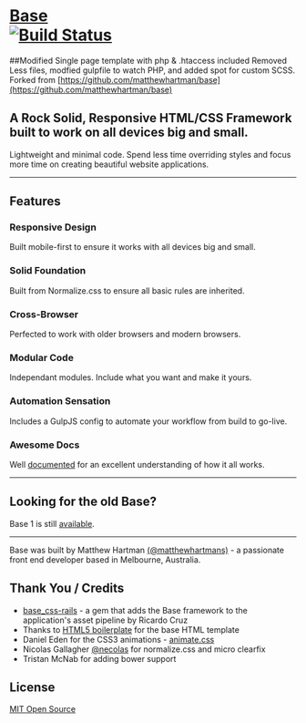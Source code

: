 # [Base](http://getbase.org) <br> [![Build Status](https://travis-ci.org/matthewhartman/base.svg?branch=master)](https://travis-ci.org/matthewhartman/base)

##Modified Single page template with php & .htaccess included
Removed Less files, modfied gulpfile to watch PHP, and added spot for custom SCSS. Forked from [https://github.com/matthewhartman/base](https://github.com/matthewhartman/base)

## A Rock Solid, Responsive HTML/CSS Framework built to work on all devices big and small.
Lightweight and minimal code. Spend less time overriding styles and focus more time on creating beautiful website applications.

* * *

## Features

### Responsive Design
Built mobile-first to ensure it works with all devices big and small.

### Solid Foundation
Built from Normalize.css to ensure all basic rules are inherited.

### Cross-Browser
Perfected to work with older browsers and modern browsers.

### Modular Code
Independant modules. Include what you want and make it yours.

### Automation Sensation
Includes a GulpJS config to automate your workflow from build to go-live.

### Awesome Docs
Well [documented](http://getbase.org/docs/) for an excellent understanding of how it all works.

* * *

## Looking for the old Base?
Base 1 is still [available](http://getbase.org/v1-docs/). 

* * *

Base was built by Matthew Hartman [(@matthewhartmans)](http://twitter.com/matthewhartmans) - a passionate front end developer based in Melbourne, Australia.

## Thank You / Credits
- [base_css-rails](https://github.com/rkrdo/base_css-rails) - a gem that adds the Base framework to the application's asset pipeline by Ricardo Cruz
- Thanks to [HTML5 boilerplate](https://html5boilerplate.com/) for the base HTML template
- Daniel Eden for the CSS3 animations - [animate.css](http://daneden.github.io/animate.css/)
- Nicolas Gallagher [@necolas](https://twitter.com/necolas) for normalize.css and micro clearfix
- Tristan McNab for adding bower support

## License
[MIT Open Source](https://opensource.org/licenses/MIT)
